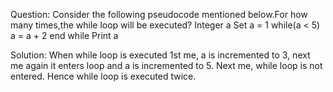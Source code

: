 Question: Consider the following pseudocode mentioned below.For how many times,the while loop will be executed?
Integer a
Set a = 1
while(a < 5)
       a = a + 2
end while
Print a


Solution:
When while loop is executed 1st me, a is incremented to 3, next me again it enters loop and a is 
incremented to 5. Next me, while loop is not entered. Hence while loop is executed twice. 
